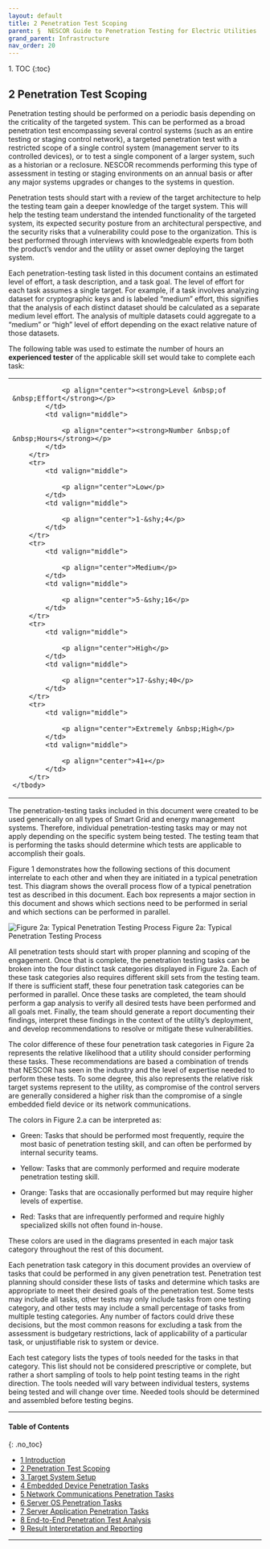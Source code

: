 ```yaml
---
layout: default
title: 2 Penetration Test Scoping 
parent: §  NESCOR Guide to Penetration Testing for Electric Utilities 
grand_parent: Infrastructure 
nav_order: 20 
---
```

<style>
.dont-break-out {
  /* These are technically the same, but use both */
  overflow-wrap: break-word;
  word-wrap: break-word;

  -ms-word-break: break-all;
  /* This is the dangerous one in WebKit, as it breaks things wherever */
  word-break: break-all;
  /* Instead use this non-standard one: */
  word-break: break-word;
}
</style>

<div class="dont-break-out" markdown="1">
1. TOC
{:toc}

## 2 Penetration Test Scoping
Penetration testing should be performed on a periodic basis depending on the criticality of the targeted system. This can be performed as a broad penetration test encompassing several control systems (such as an entire testing or staging control network), a targeted penetration test with a restricted scope of a single control system (management server to its controlled devices), or to test a single component of a larger system, such as a historian or a reclosure. NESCOR recommends performing this type of assessment in testing or staging environments on an annual basis or after any major systems upgrades or changes to the systems in question.

Penetration tests should start with a review of the target architecture to help the testing team gain a deeper knowledge of the target system. This will help the testing team understand the intended functionality of the targeted system, its expected security posture from an architectural perspective, and the security risks that a vulnerability could pose to the organization. This is best performed through interviews with knowledgeable experts from both the product’s vendor and the utility or asset owner deploying the target system. 

Each penetration-testing task listed in this document contains an estimated level of effort, a task description, and a task goal. The level of effort for each task assumes a single target. For example, if a task involves analyzing dataset for cryptographic keys and is labeled “medium” effort, this signifies that the analysis of each distinct dataset should be calculated as a separate medium level effort. The analysis of multiple datasets could aggregate to a “medium” or “high” level of effort depending on the exact relative nature of those datasets. 

The following table was used to estimate the number of hours an **experienced tester** of the applicable skill set would take to complete each task:


<table cellpadding="0" cellspacing="0">
	<tbody>
		<tr>
			<td valign="middle">

				<p align="center"><strong>Level &nbsp;of &nbsp;Effort</strong></p>
			</td>
			<td valign="middle">

				<p align="center"><strong>Number &nbsp;of &nbsp;Hours</strong></p>
			</td>
		</tr>
		<tr>
			<td valign="middle">

				<p align="center">Low</p>
			</td>
			<td valign="middle">

				<p align="center">1-&shy;4</p>
			</td>
		</tr>
		<tr>
			<td valign="middle">

				<p align="center">Medium</p>
			</td>
			<td valign="middle">

				<p align="center">5-&shy;16</p>
			</td>
		</tr>
		<tr>
			<td valign="middle">

				<p align="center">High</p>
			</td>
			<td valign="middle">

				<p align="center">17-&shy;40</p>
			</td>
		</tr>
		<tr>
			<td valign="middle">

				<p align="center">Extremely &nbsp;High</p>
			</td>
			<td valign="middle">

				<p align="center">41+</p>
			</td>
		</tr>
	</tbody>
</table>


The penetration-testing tasks included in this document were created to be used generically on all types of Smart Grid and energy management systems. Therefore, individual penetration-testing tasks may or may not apply depending on the specific system being tested. The testing team that is performing the tasks should determine which tests are applicable to accomplish their goals.

Figure 1 demonstrates how the following sections of this document interrelate to each other and when they are initiated in a typical penetration test. This diagram shows the overall process flow of a typical penetration test as described in this document. Each box represents a major section in this document and shows which sections need to be performed in serial and which sections can be performed in parallel.

![Figure 2a: Typical Penetration Testing Process](https://statics.bsafes.com/images/papers/nescor-guide-to-penetration-testing-for-electric-utilities-fig-2a.png)
Figure 2a: Typical Penetration Testing Process

All penetration tests should start with proper planning and scoping of the engagement. Once that is complete, the penetration testing tasks can be broken into the four distinct task categories displayed in Figure 2a. Each of these task categories also requires different skill sets from the testing team. If there is sufficient staff, these four penetration task categories can be performed in parallel. Once these tasks are completed, the team should perform a gap analysis to verify all desired tests have been performed and all goals met. Finally, the team should generate a report documenting their findings, interpret these findings in the context of the utility’s deployment, and develop recommendations to resolve or mitigate these vulnerabilities.

The color difference of these four penetration task categories in Figure 2a represents the relative likelihood that a utility should consider performing these tasks. These recommendations are based a combination of trends that NESCOR has seen in the industry and the level of expertise needed to perform these tests. To some degree, this also represents the relative risk target systems represent to the utility, as compromise of the control servers are generally considered a higher risk than the compromise of a single embedded field device or its network communications.

The colors in Figure 2.a can be interpreted as:

- Green: Tasks that should be performed most frequently, require the most basic of penetration testing skill, and can often be performed by internal security teams.

- Yellow: Tasks that are commonly performed and require moderate penetration testing skill.

- Orange: Tasks that are occasionally performed but may require higher levels of expertise.
 
- Red: Tasks that are infrequently performed and require highly specialized skills not often found in-house.

These colors are used in the diagrams presented in each major task category throughout the rest of this document. 

Each penetration task category in this document provides an overview of tasks that could be performed in any given penetration test. Penetration test planning should consider these lists of tasks and determine which tasks are appropriate to meet their desired goals of the penetration test. Some tests may include all tasks, other tests may only include tasks from one testing category, and other tests may include a small percentage of tasks from multiple testing categories. Any number of factors could drive these decisions, but the most common reasons for excluding a task from the assessment is budgetary restrictions, lack of applicability of a particular task, or unjustifiable risk to system or device. 

Each test category lists the types of tools needed for the tasks in that category. This list should not be considered prescriptive or complete, but rather a short sampling of tools to help point testing teams in the right direction. The tools needed will vary between individual testers, systems being tested and will change over time. Needed tools should be determined and assembled before testing begins.

***
#### Table of Contents
{: .no_toc}

<ul><li> <a href="/docs/infrastructure/nescor-guide-to-penetration-testing-for-electric-utilities-1/">1 Introduction</a></li><li> <a href="/docs/infrastructure/nescor-guide-to-penetration-testing-for-electric-utilities-2/">2 Penetration Test Scoping</a></li><li> <a href="/docs/infrastructure/nescor-guide-to-penetration-testing-for-electric-utilities-3/">3 Target System Setup</a></li><li> <a href="/docs/infrastructure/nescor-guide-to-penetration-testing-for-electric-utilities-4/">4 Embedded Device Penetration Tasks</a></li><li> <a href="/docs/infrastructure/nescor-guide-to-penetration-testing-for-electric-utilities-5/">5 Network Communications Penetration Tasks</a></li><li> <a href="/docs/infrastructure/nescor-guide-to-penetration-testing-for-electric-utilities-6/">6 Server OS Penetration Tasks</a></li><li> <a href="/docs/infrastructure/nescor-guide-to-penetration-testing-for-electric-utilities-7/">7 Server Application Penetration Tasks</a></li><li> <a href="/docs/infrastructure/nescor-guide-to-penetration-testing-for-electric-utilities-8/">8 End-to-End Penetration Test Analysis</a></li><li> <a href="/docs/infrastructure/nescor-guide-to-penetration-testing-for-electric-utilities-9/">9 Result Interpretation and Reporting</a></li></ul>

***

</div>
